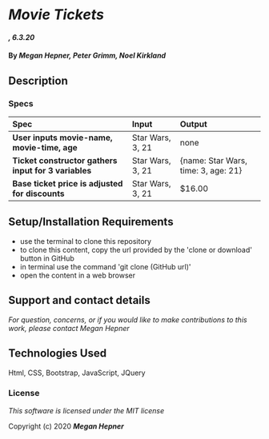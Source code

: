# _Movie Tickets_


#### _, 6.3.20_

#### By _**Megan Hepner, Peter Grimm, Noel Kirkland**_

## Description

### Specs
| Spec | Input | Output |
| :-------------     | :------------- | :------------- |
| **User inputs movie-name, movie-time, age** | Star Wars, 3, 21  | none |
| **Ticket constructor gathers input for 3 variables** | Star Wars, 3, 21  | {name: Star Wars, time: 3, age: 21} |
|**Base ticket price is adjusted for discounts** |Star Wars, 3, 21  | $16.00 |


## Setup/Installation Requirements

* use the terminal to clone this repository 
* to clone this content, copy the url provided by the 'clone or download' button in GitHub
* in terminal use the command 'git clone (GitHub url)'
* open the content in a web browser

## Support and contact details

_For question, concerns, or if you would like to make contributions to this work, please contact Megan Hepner_

## Technologies Used

Html, CSS, Bootstrap, JavaScript, JQuery

### License

*This software is licensed under the MIT license*

Copyright (c) 2020 **_Megan Hepner_**